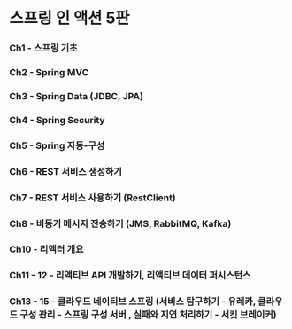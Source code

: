 # 스프링 인 액션 5판

### Ch1 - 스프링 기초

### Ch2 - Spring MVC

### Ch3 - Spring Data (JDBC, JPA)

### Ch4 - Spring Security

### Ch5 - Spring 자동-구성

### Ch6 - REST 서비스 생성하기

### Ch7 - REST 서비스 사용하기 (RestClient)

### Ch8 - 비동기 메시지 전송하기 (JMS, RabbitMQ, Kafka)

### Ch10 - 리액터 개요

### Ch11 - 12 - 리액티브 API 개발하기, 리액티브 데이터 퍼시스턴스

### Ch13 - 15 - 클라우드 네이티브 스프링 (서비스 탐구하기 - 유레카, 클라우드 구성 관리 - 스프링 구성 서버 , 실패와 지연 처리하기 - 서킷 브레이커)
